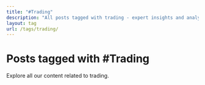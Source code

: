 ```yaml
---
title: "#Trading"
description: "All posts tagged with trading - expert insights and analysis"
layout: tag
url: /tags/trading/
---
```


# Posts tagged with #Trading

Explore all our content related to trading.
